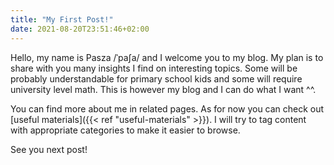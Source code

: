 ```yaml
---
title: "My First Post!"
date: 2021-08-20T23:51:46+02:00
---
```


Hello, my name is Pasza /ˈpaʃa/ and I welcome you to my blog.
My plan is to share with you many insights I find on interesting topics.
Some will be probably understandable for primary school kids and some will require university level math.
This is however my blog and I can do what I want ^^.

You can find more about me in related pages.
As for now you can check out [useful materials]({{< ref "useful-materials" >}}).
I will try to tag content with appropriate categories to make it easier to browse.

See you next post!
